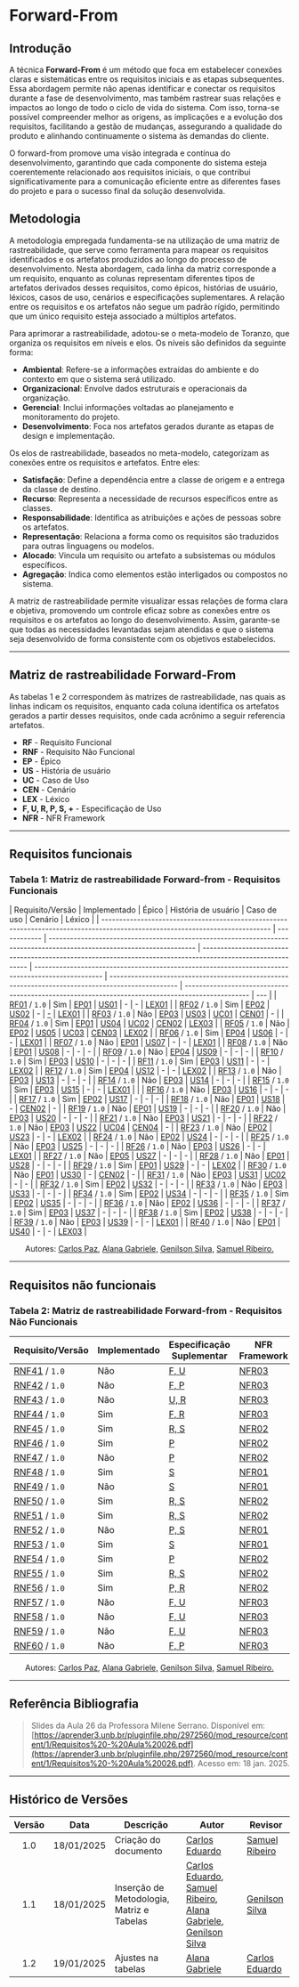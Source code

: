 # Forward-From

## Introdução

A técnica **Forward-From** é um método que foca em estabelecer conexões claras e sistemáticas entre os requisitos iniciais e as etapas subsequentes. Essa abordagem permite não apenas identificar e conectar os requisitos durante a fase de desenvolvimento, mas também rastrear suas relações e impactos ao longo de todo o ciclo de vida do sistema. Com isso, torna-se possível compreender melhor as origens, as implicações e a evolução dos requisitos, facilitando a gestão de mudanças, assegurando a qualidade do produto e alinhando continuamente o sistema às demandas do cliente.

O forward-from promove uma visão integrada e contínua do desenvolvimento, garantindo que cada componente do sistema esteja coerentemente relacionado aos requisitos iniciais, o que contribui significativamente para a comunicação eficiente entre as diferentes fases do projeto e para o sucesso final da solução desenvolvida.

## Metodologia

A metodologia empregada fundamenta-se na utilização de uma matriz de rastreabilidade, que serve como ferramenta para mapear os requisitos identificados e os artefatos produzidos ao longo do processo de desenvolvimento. Nesta abordagem, cada linha da matriz corresponde a um requisito, enquanto as colunas representam diferentes tipos de artefatos derivados desses requisitos, como épicos, histórias de usuário, léxicos, casos de uso, cenários e especificações suplementares. A relação entre os requisitos e os artefatos não segue um padrão rígido, permitindo que um único requisito esteja associado a múltiplos artefatos.

Para aprimorar a rastreabilidade, adotou-se o meta-modelo de Toranzo, que organiza os requisitos em níveis e elos. Os níveis são definidos da seguinte forma:

- **Ambiental**: Refere-se a informações extraídas do ambiente e do contexto em que o sistema será utilizado.
- **Organizacional**: Envolve dados estruturais e operacionais da organização.
- **Gerencial**: Inclui informações voltadas ao planejamento e monitoramento do projeto.
- **Desenvolvimento**: Foca nos artefatos gerados durante as etapas de design e implementação.

Os elos de rastreabilidade, baseados no meta-modelo, categorizam as conexões entre os requisitos e artefatos. Entre eles:

- **Satisfação**: Define a dependência entre a classe de origem e a entrega da classe de destino.
- **Recurso**: Representa a necessidade de recursos específicos entre as classes.
- **Responsabilidade**: Identifica as atribuições e ações de pessoas sobre os artefatos.
- **Representação**: Relaciona a forma como os requisitos são traduzidos para outras linguagens ou modelos.
- **Alocado**: Vincula um requisito ou artefato a subsistemas ou módulos específicos.
- **Agregação**: Indica como elementos estão interligados ou compostos no sistema.

A matriz de rastreabilidade permite visualizar essas relações de forma clara e objetiva, promovendo um controle eficaz sobre as conexões entre os requisitos e os artefatos ao longo do desenvolvimento. Assim, garante-se que todas as necessidades levantadas sejam atendidas e que o sistema seja desenvolvido de forma consistente com os objetivos estabelecidos.

---

## Matriz de rastreabilidade Forward-From

As tabelas 1 e 2 correspondem às matrizes de rastreabilidade, nas quais as linhas indicam os requisitos, enquanto cada coluna identifica os artefatos gerados a partir desses requisitos, onde cada acrônimo a seguir referencia artefatos.

- **RF** - Requisito Funcional
- **RNF** - Requisito Não Funcional
- **EP** - Épico
- **US** - História de usuário
- **UC** - Caso de Uso
- **CEN** - Cenário
- **LEX** - Léxico
- **F, U, R, P, S, +** - Especificação de Uso
- **NFR** - NFR Framework

---

## Requisitos funcionais

### Tabela 1: Matriz de rastreabilidade Forward-from - Requisitos Funcionais

| Requisito/Versão                                                                                                              | Implementado | Épico                                                                                                                   | História de usuário                                                                                         | Caso de uso                                                                                       | Cenário                                                                                           | Léxico                                                                                           |
| ----------------------------------------------------------------------------------------------------------------------------- | ------------ | ----------------------------------------------------------------------------------------------------------------------- | ----------------------------------------------------------------------------------------------------------- | ------------------------------------------------------------------------------------------------- | ------------------------------------------------------------------------------------------------- | ------------------------------------------------------------------------------------------------ | --- |
| [RF01](https://requisitos-de-software.github.io/2024.2-Threads/Elicitacao/tecnicas/requisitoselicitados/#anchor_RF01) / `1.0` | Sim          | [EP01](https://requisitos-de-software.github.io/2024.2-Threads/modelagem/agil/backlog/#epico1-configuracoes)            | [US01](https://requisitos-de-software.github.io/2024.2-Threads/modelagem/agil/historiaUsuario/#anchor_US01) | -                                                                                                 | -                                                                                                 | [LEX01](https://requisitos-de-software.github.io/2024.2-Threads/modelagem/lexicos/#anchor_LEX01) |
| [RF02](https://requisitos-de-software.github.io/2024.2-Threads/Elicitacao/tecnicas/requisitoselicitados/#anchor_RF02) / `1.0` | Sim          | [EP02](https://requisitos-de-software.github.io/2024.2-Threads/modelagem/agil/backlog/#epico2-interacoes-e-comunicacao) | [US02](https://requisitos-de-software.github.io/2024.2-Threads/modelagem/agil/historiaUsuario/#anchor_US02) | -                                                                                                 | [-]()                                                                                             | [LEX01](https://requisitos-de-software.github.io/2024.2-Threads/modelagem/lexicos/#anchor_LEX01) |
| [RF03](https://requisitos-de-software.github.io/2024.2-Threads/Elicitacao/tecnicas/requisitoselicitados/#anchor_RF03) / `1.0` | Não          | [EP03](https://requisitos-de-software.github.io/2024.2-Threads/modelagem/agil/backlog/#epico3-conteudo-e-postagens)     | [US03](https://requisitos-de-software.github.io/2024.2-Threads/modelagem/agil/historiaUsuario/#anchor_US03) | [UC01](https://requisitos-de-software.github.io/2024.2-Threads/modelagem/casosdeuso/#anchor_UC01) | [CEN01](https://requisitos-de-software.github.io/2024.2-Threads/modelagem/Cenarios/#anchor_CEN01) | -                                                                                                |
| [RF04](https://requisitos-de-software.github.io/2024.2-Threads/Elicitacao/tecnicas/requisitoselicitados/#anchor_RF04) / `1.0` | Sim          | [EP01](https://requisitos-de-software.github.io/2024.2-Threads/modelagem/agil/backlog/#epico1-configuracoes)            | [US04](https://requisitos-de-software.github.io/2024.2-Threads/modelagem/agil/historiaUsuario/#anchor_US04) | [UC02](https://requisitos-de-software.github.io/2024.2-Threads/modelagem/casosdeuso/#anchor_UC02) | [CEN02](https://requisitos-de-software.github.io/2024.2-Threads/modelagem/Cenarios/#anchor_CEN02) | [LEX03](https://requisitos-de-software.github.io/2024.2-Threads/modelagem/lexicos/#anchor_LEX03) |
| [RF05](https://requisitos-de-software.github.io/2024.2-Threads/Elicitacao/tecnicas/requisitoselicitados/#anchor_RF05) / `1.0` | Não          | [EP02](https://requisitos-de-software.github.io/2024.2-Threads/modelagem/agil/backlog/#epico2-interacoes-e-comunicacao) | [US05](https://requisitos-de-software.github.io/2024.2-Threads/modelagem/agil/historiaUsuario/#anchor_US05) | [UC03](https://requisitos-de-software.github.io/2024.2-Threads/modelagem/casosdeuso/#anchor_UC03) | [CEN03](https://requisitos-de-software.github.io/2024.2-Threads/modelagem/Cenarios/#anchor_CEN03) | [LEX02](https://requisitos-de-software.github.io/2024.2-Threads/modelagem/lexicos/#anchor_LEX02) |
| [RF06](https://requisitos-de-software.github.io/2024.2-Threads/Elicitacao/tecnicas/requisitoselicitados/#anchor_RF06) / `1.0` | Sim          | [EP04](https://requisitos-de-software.github.io/2024.2-Threads/modelagem/agil/backlog/#epico4-modaracao-e-seguranca)    | [US06](https://requisitos-de-software.github.io/2024.2-Threads/modelagem/agil/historiaUsuario/#anchor_US06) | -                                                                                                 | -                                                                                                 | [LEX01](https://requisitos-de-software.github.io/2024.2-Threads/modelagem/lexicos/#anchor_LEX01) |
| [RF07](https://requisitos-de-software.github.io/2024.2-Threads/Elicitacao/tecnicas/requisitoselicitados/#anchor_RF07) / `1.0` | Não          | [EP01](https://requisitos-de-software.github.io/2024.2-Threads/modelagem/agil/backlog/#epico1-configuracoes)            | [US07](https://requisitos-de-software.github.io/2024.2-Threads/modelagem/agil/historiaUsuario/#anchor_US07) | -                                                                                                 | -                                                                                                 | [LEX01](https://requisitos-de-software.github.io/2024.2-Threads/modelagem/lexicos/#anchor_LEX01) |
| [RF08](https://requisitos-de-software.github.io/2024.2-Threads/Elicitacao/tecnicas/requisitoselicitados/#anchor_RF08) / `1.0` | Não          | [EP01](https://requisitos-de-software.github.io/2024.2-Threads/modelagem/agil/backlog/#epico1-configuracoes)            | [US08](https://requisitos-de-software.github.io/2024.2-Threads/modelagem/agil/historiaUsuario/#anchor_US08) | -                                                                                                 | -                                                                                                 | -                                                                                                |
| [RF09](https://requisitos-de-software.github.io/2024.2-Threads/Elicitacao/tecnicas/requisitoselicitados/#anchor_RF09) / `1.0` | Não          | [EP04](https://requisitos-de-software.github.io/2024.2-Threads/modelagem/agil/backlog/#epico4-modaracao-e-seguranca)    | [US09](https://requisitos-de-software.github.io/2024.2-Threads/modelagem/agil/historiaUsuario/#anchor_US09) | -                                                                                                 | -                                                                                                 | -                                                                                                |
| [RF10](https://requisitos-de-software.github.io/2024.2-Threads/Elicitacao/tecnicas/requisitoselicitados/#anchor_RF10) / `1.0` | Sim          | [EP03](https://requisitos-de-software.github.io/2024.2-Threads/modelagem/agil/backlog/#epico3-conteudo-e-postagens)     | [US10](https://requisitos-de-software.github.io/2024.2-Threads/modelagem/agil/historiaUsuario/#anchor_US10) | -                                                                                                 | -                                                                                                 | -                                                                                                |
| [RF11](https://requisitos-de-software.github.io/2024.2-Threads/Elicitacao/tecnicas/requisitoselicitados/#anchor_RF11) / `1.0` | Sim          | [EP03](https://requisitos-de-software.github.io/2024.2-Threads/modelagem/agil/backlog/#epico3-conteudo-e-postagens)     | [US11](https://requisitos-de-software.github.io/2024.2-Threads/modelagem/agil/historiaUsuario/#anchor_US11) | -                                                                                                 | -                                                                                                 | [LEX02](https://requisitos-de-software.github.io/2024.2-Threads/modelagem/lexicos/#anchor_LEX02) |
| [RF12](https://requisitos-de-software.github.io/2024.2-Threads/Elicitacao/tecnicas/requisitoselicitados/#anchor_RF12) / `1.0` | Sim          | [EP04](https://requisitos-de-software.github.io/2024.2-Threads/modelagem/agil/backlog/#epico4-modaracao-e-seguranca)    | [US12](https://requisitos-de-software.github.io/2024.2-Threads/modelagem/agil/historiaUsuario/#anchor_US12) | -                                                                                                 | -                                                                                                 | [LEX02](https://requisitos-de-software.github.io/2024.2-Threads/modelagem/lexicos/#anchor_LEX02) |
| [RF13](https://requisitos-de-software.github.io/2024.2-Threads/Elicitacao/tecnicas/requisitoselicitados/#anchor_RF13) / `1.0` | Não          | [EP03](https://requisitos-de-software.github.io/2024.2-Threads/modelagem/agil/backlog/#epico3-conteudo-e-postagens)     | [US13](https://requisitos-de-software.github.io/2024.2-Threads/modelagem/agil/historiaUsuario/#anchor_US12) | -                                                                                                 | -                                                                                                 | -                                                                                                |
| [RF14](https://requisitos-de-software.github.io/2024.2-Threads/Elicitacao/tecnicas/requisitoselicitados/#anchor_RF14) / `1.0` | Não          | [EP03](https://requisitos-de-software.github.io/2024.2-Threads/modelagem/agil/backlog/#epico3-conteudo-e-postagens)     | [US14](https://requisitos-de-software.github.io/2024.2-Threads/modelagem/agil/historiaUsuario/#anchor_US14) | -                                                                                                 | -                                                                                                 | -                                                                                                |
| [RF15](https://requisitos-de-software.github.io/2024.2-Threads/Elicitacao/tecnicas/requisitoselicitados/#anchor_RF15) / `1.0` | Sim          | [EP03](https://requisitos-de-software.github.io/2024.2-Threads/modelagem/agil/backlog/#epico3-conteudo-e-postagens)     | [US15](https://requisitos-de-software.github.io/2024.2-Threads/modelagem/agil/historiaUsuario/#anchor_US15) | -                                                                                                 | -                                                                                                 | [LEX01](https://requisitos-de-software.github.io/2024.2-Threads/modelagem/lexicos/#anchor_LEX01) |     |
| [RF16](https://requisitos-de-software.github.io/2024.2-Threads/Elicitacao/tecnicas/requisitoselicitados/#anchor_RF16) / `1.0` | Não          | [EP03](https://requisitos-de-software.github.io/2024.2-Threads/modelagem/agil/backlog/#epico3-conteudo-e-postagens)     | [US16](https://requisitos-de-software.github.io/2024.2-Threads/modelagem/agil/historiaUsuario/#anchor_US16) | -                                                                                                 | -                                                                                                 | -                                                                                                |
| [RF17](https://requisitos-de-software.github.io/2024.2-Threads/Elicitacao/tecnicas/requisitoselicitados/#anchor_RF17) / `1.0` | Sim          | [EP02](https://requisitos-de-software.github.io/2024.2-Threads/modelagem/agil/backlog/#epico2-interacoes-e-comunicacao) | [US17](https://requisitos-de-software.github.io/2024.2-Threads/modelagem/agil/historiaUsuario/#anchor_US17) | -                                                                                                 | -                                                                                                 | -                                                                                                |
| [RF18](https://requisitos-de-software.github.io/2024.2-Threads/Elicitacao/tecnicas/requisitoselicitados/#anchor_RF18) / `1.0` | Não          | [EP01](https://requisitos-de-software.github.io/2024.2-Threads/modelagem/agil/backlog/#epico1-configuracoes)            | [US18](https://requisitos-de-software.github.io/2024.2-Threads/modelagem/agil/historiaUsuario/#anchor_US18) | -                                                                                                 | [CEN02](https://requisitos-de-software.github.io/2024.2-Threads/modelagem/Cenarios/#anchor_CEN02) | -                                                                                                |
| [RF19](https://requisitos-de-software.github.io/2024.2-Threads/Elicitacao/tecnicas/requisitoselicitados/#anchor_RF19) / `1.0` | Não          | [EP01](https://requisitos-de-software.github.io/2024.2-Threads/modelagem/agil/backlog/#epico1-configuracoes)            | [US19](https://requisitos-de-software.github.io/2024.2-Threads/modelagem/agil/historiaUsuario/#anchor_US19) | -                                                                                                 | -                                                                                                 | -                                                                                                |
| [RF20](https://requisitos-de-software.github.io/2024.2-Threads/Elicitacao/tecnicas/requisitoselicitados/#anchor_RF20) / `1.0` | Não          | [EP03](https://requisitos-de-software.github.io/2024.2-Threads/modelagem/agil/backlog/#epico3-conteudo-e-postagens)     | [US20](https://requisitos-de-software.github.io/2024.2-Threads/modelagem/agil/historiaUsuario/#anchor_US20) | -                                                                                                 | -                                                                                                 | -                                                                                                |
| [RF21](https://requisitos-de-software.github.io/2024.2-Threads/Elicitacao/tecnicas/requisitoselicitados/#anchor_RF21) / `1.0` | Não          | [EP03](https://requisitos-de-software.github.io/2024.2-Threads/modelagem/agil/backlog/#co)                              | [US21](https://requisitos-de-software.github.io/2024.2-Threads/modelagem/agil/historiaUsuario/#anchor_US21) | -                                                                                                 | -                                                                                                 | -                                                                                                |
| [RF22](https://requisitos-de-software.github.io/2024.2-Threads/Elicitacao/tecnicas/requisitoselicitados/#anchor_RF22) / `1.0` | Não          | [EP03](https://requisitos-de-software.github.io/2024.2-Threads/modelagem/agil/backlog/#co)                              | [US22](https://requisitos-de-software.github.io/2024.2-Threads/modelagem/agil/historiaUsuario/#anchor_US22) | [UC04](https://requisitos-de-software.github.io/2024.2-Threads/modelagem/casosdeuso/#anchor_UC04) | [CEN04](https://requisitos-de-software.github.io/2024.2-Threads/modelagem/Cenarios/#anchor_CEN04) | -                                                                                                |
| [RF23](https://requisitos-de-software.github.io/2024.2-Threads/Elicitacao/tecnicas/requisitoselicitados/#anchor_RF23) / `1.0` | Não          | [EP02](https://requisitos-de-software.github.io/2024.2-Threads/modelagem/agil/backlog/#epico2-interacoes-e-comunicacao) | [US23](https://requisitos-de-software.github.io/2024.2-Threads/modelagem/agil/historiaUsuario/#anchor_US23) | -                                                                                                 | -                                                                                                 | [LEX02](https://requisitos-de-software.github.io/2024.2-Threads/modelagem/lexicos/#anchor_LEX02) |
| [RF24](https://requisitos-de-software.github.io/2024.2-Threads/Elicitacao/tecnicas/requisitoselicitados/#anchor_RF24) / `1.0` | Não          | [EP02](https://requisitos-de-software.github.io/2024.2-Threads/modelagem/agil/backlog/#epico2-interacoes-e-comunicacao) | [US24](https://requisitos-de-software.github.io/2024.2-Threads/modelagem/agil/historiaUsuario/#anchor_US24) | -                                                                                                 | -                                                                                                 | -                                                                                                |
| [RF25](https://requisitos-de-software.github.io/2024.2-Threads/Elicitacao/tecnicas/requisitoselicitados/#anchor_RF25) / `1.0` | Não          | [EP03](https://requisitos-de-software.github.io/2024.2-Threads/modelagem/agil/backlog/#co)                              | [US25](https://requisitos-de-software.github.io/2024.2-Threads/modelagem/agil/historiaUsuario/#anchor_US25) | -                                                                                                 | -                                                                                                 | -                                                                                                |
| [RF26](https://requisitos-de-software.github.io/2024.2-Threads/Elicitacao/tecnicas/requisitoselicitados/#anchor_RF26) / `1.0` | Não          | [EP03](https://requisitos-de-software.github.io/2024.2-Threads/modelagem/agil/backlog/#co)                              | [US26](https://requisitos-de-software.github.io/2024.2-Threads/modelagem/agil/historiaUsuario/#anchor_US26) | -                                                                                                 | -                                                                                                 | [LEX01](https://requisitos-de-software.github.io/2024.2-Threads/modelagem/lexicos/#anchor_LEX01) |
| [RF27](https://requisitos-de-software.github.io/2024.2-Threads/Elicitacao/tecnicas/requisitoselicitados/#anchor_RF27) / `1.0` | Não          | [EP05](https://requisitos-de-software.github.io/2024.2-Threads/modelagem/agil/backlog/#epico5-grupos-e-comunidades)     | [US27](https://requisitos-de-software.github.io/2024.2-Threads/modelagem/agil/historiaUsuario/#anchor_US27) | -                                                                                                 | -                                                                                                 | -                                                                                                |
| [RF28](https://requisitos-de-software.github.io/2024.2-Threads/Elicitacao/tecnicas/requisitoselicitados/#anchor_RF28) / `1.0` | Não          | [EP01](https://requisitos-de-software.github.io/2024.2-Threads/modelagem/agil/backlog/#epico1-configuracoes)            | [US28](https://requisitos-de-software.github.io/2024.2-Threads/modelagem/agil/historiaUsuario/#anchor_US28) | -                                                                                                 | -                                                                                                 | -                                                                                                |
| [RF29](https://requisitos-de-software.github.io/2024.2-Threads/Elicitacao/tecnicas/requisitoselicitados/#anchor_RF29) / `1.0` | Sim          | [EP01](https://requisitos-de-software.github.io/2024.2-Threads/modelagem/agil/backlog/#epico1-configuracoes)            | [US29](https://requisitos-de-software.github.io/2024.2-Threads/modelagem/agil/historiaUsuario/#anchor_US29) | -                                                                                                 | -                                                                                                 | [LEX02](https://requisitos-de-software.github.io/2024.2-Threads/modelagem/lexicos/#anchor_LEX02) |
| [RF30](https://requisitos-de-software.github.io/2024.2-Threads/Elicitacao/tecnicas/requisitoselicitados/#anchor_RF30) / `1.0` | Não          | [EP01](https://requisitos-de-software.github.io/2024.2-Threads/modelagem/agil/backlog/#epico1-configuracoes)            | [US30](https://requisitos-de-software.github.io/2024.2-Threads/modelagem/agil/historiaUsuario/#anchor_US30) | -                                                                                                 | [CEN02](https://requisitos-de-software.github.io/2024.2-Threads/modelagem/Cenarios/#anchor_CEN02) | -                                                                                                |
| [RF31](https://requisitos-de-software.github.io/2024.2-Threads/Elicitacao/tecnicas/requisitoselicitados/#anchor_RF31) / `1.0` | Não          | [EP03](https://requisitos-de-software.github.io/2024.2-Threads/modelagem/agil/backlog/#co)                              | [US31](https://requisitos-de-software.github.io/2024.2-Threads/modelagem/agil/historiaUsuario/#anchor_US31) | [UC02](https://requisitos-de-software.github.io/2024.2-Threads/modelagem/casosdeuso/#anchor_UC02) | -                                                                                                 | -                                                                                                |
| [RF32](https://requisitos-de-software.github.io/2024.2-Threads/Elicitacao/tecnicas/requisitoselicitados/#anchor_RF32) / `1.0` | Sim          | [EP02](https://requisitos-de-software.github.io/2024.2-Threads/modelagem/agil/backlog/#epico2-interacoes-e-comunicacao) | [US32](https://requisitos-de-software.github.io/2024.2-Threads/modelagem/agil/historiaUsuario/#anchor_US32) | -                                                                                                 | -                                                                                                 | -                                                                                                |
| [RF33](https://requisitos-de-software.github.io/2024.2-Threads/Elicitacao/tecnicas/requisitoselicitados/#anchor_RF33) / `1.0` | Não          | [EP03](https://requisitos-de-software.github.io/2024.2-Threads/modelagem/agil/backlog/#co)                              | [US33](https://requisitos-de-software.github.io/2024.2-Threads/modelagem/agil/historiaUsuario/#anchor_US33) | -                                                                                                 | -                                                                                                 | -                                                                                                |
| [RF34](https://requisitos-de-software.github.io/2024.2-Threads/Elicitacao/tecnicas/requisitoselicitados/#anchor_RF34) / `1.0` | Sim          | [EP02](https://requisitos-de-software.github.io/2024.2-Threads/modelagem/agil/backlog/#epico2-interacoes-e-comunicacao) | [US34](https://requisitos-de-software.github.io/2024.2-Threads/modelagem/agil/historiaUsuario/#anchor_US34) | -                                                                                                 | -                                                                                                 | -                                                                                                |
| [RF35](https://requisitos-de-software.github.io/2024.2-Threads/Elicitacao/tecnicas/requisitoselicitados/#anchor_RF35) / `1.0` | Sim          | [EP02](https://requisitos-de-software.github.io/2024.2-Threads/modelagem/agil/backlog/#epico2-interacoes-e-comunicacao) | [US35](https://requisitos-de-software.github.io/2024.2-Threads/modelagem/agil/historiaUsuario/#anchor_US35) | -                                                                                                 | -                                                                                                 | -                                                                                                |
| [RF36](https://requisitos-de-software.github.io/2024.2-Threads/Elicitacao/tecnicas/requisitoselicitados/#anchor_RF36) / `1.0` | Não          | [EP02](https://requisitos-de-software.github.io/2024.2-Threads/modelagem/agil/backlog/#epico2-interacoes-e-comunicacao) | [US36](https://requisitos-de-software.github.io/2024.2-Threads/modelagem/agil/historiaUsuario/#anchor_US36) | -                                                                                                 | -                                                                                                 | -                                                                                                |
| [RF37](https://requisitos-de-software.github.io/2024.2-Threads/Elicitacao/tecnicas/requisitoselicitados/#anchor_RF37) / `1.0` | Sim          | [EP03](https://requisitos-de-software.github.io/2024.2-Threads/modelagem/agil/backlog/#epico3-conteudo-e-postagens)     | [US37](https://requisitos-de-software.github.io/2024.2-Threads/modelagem/agil/historiaUsuario/#anchor_US37) | -                                                                                                 | -                                                                                                 | -                                                                                                |
| [RF38](https://requisitos-de-software.github.io/2024.2-Threads/Elicitacao/tecnicas/requisitoselicitados/#anchor_RF38) / `1.0` | Sim          | [EP02](https://requisitos-de-software.github.io/2024.2-Threads/modelagem/agil/backlog/#epico2-interacoes-e-comunicacao) | [US38](https://requisitos-de-software.github.io/2024.2-Threads/modelagem/agil/historiaUsuario/#anchor_US38) | -                                                                                                 | -                                                                                                 | -                                                                                                |
| [RF39](https://requisitos-de-software.github.io/2024.2-Threads/Elicitacao/tecnicas/requisitoselicitados/#anchor_RF39) / `1.0` | Não          | [EP03](https://requisitos-de-software.github.io/2024.2-Threads/modelagem/agil/backlog/#epico3-conteudo-e-postagens)     | [US39](https://requisitos-de-software.github.io/2024.2-Threads/modelagem/agil/historiaUsuario/#anchor_US39) | -                                                                                                 | -                                                                                                 | [LEX01](https://requisitos-de-software.github.io/2024.2-Threads/modelagem/lexicos/#anchor_LEX01) |
| [RF40](https://requisitos-de-software.github.io/2024.2-Threads/Elicitacao/tecnicas/requisitoselicitados/#anchor_RF40) / `1.0` | Não          | [EP01](https://requisitos-de-software.github.io/2024.2-Threads/modelagem/agil/backlog/#epico1-configuracoes)            | [US40](https://requisitos-de-software.github.io/2024.2-Threads/modelagem/agil/historiaUsuario/#anchor_US40) | -                                                                                                 | -                                                                                                 | [LEX03](https://requisitos-de-software.github.io/2024.2-Threads/modelagem/lexicos/#anchor_LEX03) |

<p style="text-align: center; font-size: 14px;">
    Autores: <a href="https://github.com/dudupaz" target="_blank">Carlos Paz,</a>  <a href="https://github.com/alanagabriele" target="_blank">Alana Gabriele,</a> <a href="https://github.com/GenilsonJrs" target="_blank">Genilson Silva,</a> <a href="https://github.com/SamuelRicosta" target="_blank"> Samuel Ribeiro. </a>
</p>

---

## Requisitos não funcionais

### Tabela 2: Matriz de rastreabilidade Forward-from - Requisitos Não Funcionais

| Requisito/Versão                                                                                                               | Implementado | Especificação Suplementar                                                                                       | NFR Framework                                                                                              |
| ------------------------------------------------------------------------------------------------------------------------------ | ------------ | --------------------------------------------------------------------------------------------------------------- | ---------------------------------------------------------------------------------------------------------- |
| [RNF41](https://requisitos-de-software.github.io/2024.2-Threads/Elicitacao/tecnicas/requisitoselicitados/#anchor_RF41) / `1.0` | Não          | [F, U](https://requisitos-de-software.github.io/2024.2-Threads/modelagem/especificacaoSuplementar/#anchor_ES01) | [NFR03](https://requisitos-de-software.github.io/2024.2-Threads/modelagem/agil/nfrFramework/#anchor_NFR03) |
| [RNF42](https://requisitos-de-software.github.io/2024.2-Threads/Elicitacao/tecnicas/requisitoselicitados/#anchor_RF42) / `1.0` | Não          | [F, P](https://requisitos-de-software.github.io/2024.2-Threads/modelagem/especificacaoSuplementar/#anchor_ES01) | [NFR03](https://requisitos-de-software.github.io/2024.2-Threads/modelagem/agil/nfrFramework/#anchor_NFR03) |
| [RNF43](https://requisitos-de-software.github.io/2024.2-Threads/Elicitacao/tecnicas/requisitoselicitados/#anchor_RF43) / `1.0` | Não          | [U, R](https://requisitos-de-software.github.io/2024.2-Threads/modelagem/especificacaoSuplementar/#anchor_ES02) | [NFR03](https://requisitos-de-software.github.io/2024.2-Threads/modelagem/agil/nfrFramework/#anchor_NFR03) |
| [RNF44](https://requisitos-de-software.github.io/2024.2-Threads/Elicitacao/tecnicas/requisitoselicitados/#anchor_RF44) / `1.0` | Sim          | [F, R](https://requisitos-de-software.github.io/2024.2-Threads/modelagem/especificacaoSuplementar/#anchor_ES01) | [NFR03](https://requisitos-de-software.github.io/2024.2-Threads/modelagem/agil/nfrFramework/#anchor_NFR03) |
| [RNF45](https://requisitos-de-software.github.io/2024.2-Threads/Elicitacao/tecnicas/requisitoselicitados/#anchor_RF45) / `1.0` | Sim          | [R, S](https://requisitos-de-software.github.io/2024.2-Threads/modelagem/especificacaoSuplementar/#anchor_ES03) | [NFR02](https://requisitos-de-software.github.io/2024.2-Threads/modelagem/agil/nfrFramework/#anchor_NFR02) |
| [RNF46](https://requisitos-de-software.github.io/2024.2-Threads/Elicitacao/tecnicas/requisitoselicitados/#anchor_RF46) / `1.0` | Sim          | [P](https://requisitos-de-software.github.io/2024.2-Threads/modelagem/especificacaoSuplementar/#anchor_ES04)    | [NFR02](https://requisitos-de-software.github.io/2024.2-Threads/modelagem/agil/nfrFramework/#anchor_NFR02) |
| [RNF47](https://requisitos-de-software.github.io/2024.2-Threads/Elicitacao/tecnicas/requisitoselicitados/#anchor_RF47) / `1.0` | Não          | [P](https://requisitos-de-software.github.io/2024.2-Threads/modelagem/especificacaoSuplementar/#anchor_ES04)    | [NFR02](https://requisitos-de-software.github.io/2024.2-Threads/modelagem/agil/nfrFramework/#anchor_NFR02) |
| [RNF48](https://requisitos-de-software.github.io/2024.2-Threads/Elicitacao/tecnicas/requisitoselicitados/#anchor_RF48) / `1.0` | Sim          | [S](https://requisitos-de-software.github.io/2024.2-Threads/modelagem/especificacaoSuplementar/#anchor_ES05)    | [NFR01](https://requisitos-de-software.github.io/2024.2-Threads/modelagem/agil/nfrFramework/#anchor_NFR01) |
| [RNF49](https://requisitos-de-software.github.io/2024.2-Threads/Elicitacao/tecnicas/requisitoselicitados/#anchor_RF49) / `1.0` | Não          | [S](https://requisitos-de-software.github.io/2024.2-Threads/modelagem/especificacaoSuplementar/#anchor_ES05)    | [NFR01](https://requisitos-de-software.github.io/2024.2-Threads/modelagem/agil/nfrFramework/#anchor_NFR01) |
| [RNF50](https://requisitos-de-software.github.io/2024.2-Threads/Elicitacao/tecnicas/requisitoselicitados/#anchor_RF50) / `1.0` | Sim          | [R, S](https://requisitos-de-software.github.io/2024.2-Threads/modelagem/especificacaoSuplementar/#anchor_ES03) | [NFR02](https://requisitos-de-software.github.io/2024.2-Threads/modelagem/agil/nfrFramework/#anchor_NFR02) |
| [RNF51](https://requisitos-de-software.github.io/2024.2-Threads/Elicitacao/tecnicas/requisitoselicitados/#anchor_RF51) / `1.0` | Sim          | [R, S](https://requisitos-de-software.github.io/2024.2-Threads/modelagem/especificacaoSuplementar/#anchor_ES03) | [NFR02](https://requisitos-de-software.github.io/2024.2-Threads/modelagem/agil/nfrFramework/#anchor_NFR02) |
| [RNF52](https://requisitos-de-software.github.io/2024.2-Threads/Elicitacao/tecnicas/requisitoselicitados/#anchor_RF52) / `1.0` | Não          | [P, S](https://requisitos-de-software.github.io/2024.2-Threads/modelagem/especificacaoSuplementar/#anchor_ES04) | [NFR01](https://requisitos-de-software.github.io/2024.2-Threads/modelagem/agil/nfrFramework/#anchor_NFR01) |
| [RNF53](https://requisitos-de-software.github.io/2024.2-Threads/Elicitacao/tecnicas/requisitoselicitados/#anchor_RF53) / `1.0` | Sim          | [S](https://requisitos-de-software.github.io/2024.2-Threads/modelagem/especificacaoSuplementar/#anchor_ES05)    | [NFR01](https://requisitos-de-software.github.io/2024.2-Threads/modelagem/agil/nfrFramework/#anchor_NFR01) |
| [RNF54](https://requisitos-de-software.github.io/2024.2-Threads/Elicitacao/tecnicas/requisitoselicitados/#anchor_RF54) / `1.0` | Sim          | [P](https://requisitos-de-software.github.io/2024.2-Threads/modelagem/especificacaoSuplementar/#anchor_ES04)    | [NFR02](https://requisitos-de-software.github.io/2024.2-Threads/modelagem/agil/nfrFramework/#anchor_NFR02) |
| [RNF55](https://requisitos-de-software.github.io/2024.2-Threads/Elicitacao/tecnicas/requisitoselicitados/#anchor_RF55) / `1.0` | Sim          | [R, S](https://requisitos-de-software.github.io/2024.2-Threads/modelagem/especificacaoSuplementar/#anchor_ES03) | [NFR02](https://requisitos-de-software.github.io/2024.2-Threads/modelagem/agil/nfrFramework/#anchor_NFR02) |
| [RNF56](https://requisitos-de-software.github.io/2024.2-Threads/Elicitacao/tecnicas/requisitoselicitados/#anchor_RF56) / `1.0` | Sim          | [P, R](https://requisitos-de-software.github.io/2024.2-Threads/modelagem/especificacaoSuplementar/#anchor_ES04) | [NFR02](https://requisitos-de-software.github.io/2024.2-Threads/modelagem/agil/nfrFramework/#anchor_NFR02) |
| [RNF57](https://requisitos-de-software.github.io/2024.2-Threads/Elicitacao/tecnicas/requisitoselicitados/#anchor_RF57) / `1.0` | Não          | [F, U](https://requisitos-de-software.github.io/2024.2-Threads/modelagem/especificacaoSuplementar/#anchor_ES01) | [NFR03](https://requisitos-de-software.github.io/2024.2-Threads/modelagem/agil/nfrFramework/#anchor_NFR03) |
| [RNF58](https://requisitos-de-software.github.io/2024.2-Threads/Elicitacao/tecnicas/requisitoselicitados/#anchor_RF58) / `1.0` | Não          | [F, U](https://requisitos-de-software.github.io/2024.2-Threads/modelagem/especificacaoSuplementar/#anchor_ES01) | [NFR03](https://requisitos-de-software.github.io/2024.2-Threads/modelagem/agil/nfrFramework/#anchor_NFR03) |
| [RNF59](https://requisitos-de-software.github.io/2024.2-Threads/Elicitacao/tecnicas/requisitoselicitados/#anchor_RF59) / `1.0` | Não          | [F, U](https://requisitos-de-software.github.io/2024.2-Threads/modelagem/especificacaoSuplementar/#anchor_ES01) | [NFR03](https://requisitos-de-software.github.io/2024.2-Threads/modelagem/agil/nfrFramework/#anchor_NFR03) |
| [RNF60](https://requisitos-de-software.github.io/2024.2-Threads/Elicitacao/tecnicas/requisitoselicitados/#anchor_RF60) / `1.0` | Não          | [F, P](https://requisitos-de-software.github.io/2024.2-Threads/modelagem/especificacaoSuplementar/#anchor_ES01) | [NFR03](https://requisitos-de-software.github.io/2024.2-Threads/modelagem/agil/nfrFramework/#anchor_NFR03) |

<p style="text-align: center; font-size: 14px;">
    Autores: <a href="https://github.com/dudupaz" target="_blank">Carlos Paz,</a>  <a href="https://github.com/alanagabriele" target="_blank">Alana Gabriele,</a> <a href="https://github.com/GenilsonJrs" target="_blank">Genilson Silva,</a> <a href="https://github.com/SamuelRicosta" target="_blank"> Samuel Ribeiro. </a>
</p>

---

## Referência Bibliografia

> Slides da Aula 26 da Professora Milene Serrano. Disponível em: [https://aprender3.unb.br/pluginfile.php/2972560/mod_resource/content/1/Requisitos%20-%20Aula%20026.pdf](https://aprender3.unb.br/pluginfile.php/2972560/mod_resource/content/1/Requisitos%20-%20Aula%20026.pdf). Acesso em: 18 jan. 2025.

---

## Histórico de Versões

| Versão | Data       | Descrição                                 | Autor                                                                                                                                                                                                  | Revisor                                            |
| :----: | ---------- | ----------------------------------------- | ------------------------------------------------------------------------------------------------------------------------------------------------------------------------------------------------------ | -------------------------------------------------- |
|  1.0   | 18/01/2025 | Criação do documento                      | [Carlos Eduardo](https://github.com/dudupaz)                                                                                                                                                           | [Samuel Ribeiro](https://github.com/SamuelRicosta) |
|  1.1   | 18/01/2025 | Inserção de Metodologia, Matriz e Tabelas | [Carlos Eduardo](https://github.com/dudupaz), [Samuel Ribeiro](https://github.com/SamuelRicosta), [Alana Gabriele](https://github.com/alanagabriele), [Genilson Silva](https://github.com/GenilsonJrs) | [Genilson Silva](https://github.com/GenilsonJrs)   |
|  1.2   | 19/01/2025 | Ajustes na tabelas                        | [Alana Gabriele](https://github.com/alanagabriele)                                                                                                                                                     | [Carlos Eduardo](https://github.com/dudupaz)       |
